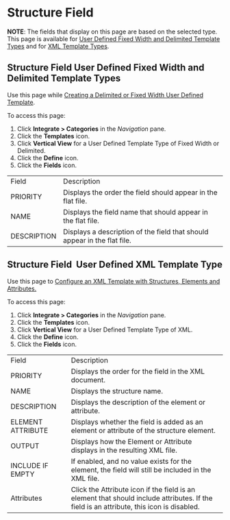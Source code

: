 # Structure Field

**NOTE**: The fields that display on this page are based on the selected
type. This page is available for [User Defined Fixed Width and Delimited
Template
Types](#Structure_Field_User_Defined_Fixed_Width_and_Delimited_Template_Types)
and for [XML Template
Types](#Structure_Field_User_Defined_XML_Template_Type).

## <span id="Structure_Field_User_Defined_Fixed_Width_and_Delimited_Template_Types"></span>Structure Field User Defined Fixed Width and Delimited Template Types

<div class="use">

Use this page while [Creating a Delimited or Fixed Width User Defined
Template](../Use_Cases/CreateDelimFWUD.htm).

</div>

To access this page:

1.  Click <span style="font-weight: bold;">Integrate \>
    Categories</span> in the
    <span style="font-style: italic;">Navigation</span> pane.
2.  Click the <span style="font-weight: bold;">Templates</span> icon.
3.  Click <span style="font-weight: bold;">Vertical View</span> for a
    User Defined Template Type of Fixed Width or Delimited.
4.  Click the <span style="font-weight: bold;">Define</span> icon.
5.  Click the <span style="font-weight: bold;">Fields</span>
icon.

|             |                                                                          |
| ----------- | ------------------------------------------------------------------------ |
| Field       | Description                                                              |
| PRIORITY    | Displays the order the field should appear in the flat file.             |
| NAME        | Displays the field name that should appear in the flat file.             |
| DESCRIPTION | Displays a description of the field that should appear in the flat file. |

## <span id="Structure_Field_User_Defined_XML_Template_Type"></span>Structure Field  User Defined XML Template Type

<div class="use">

Use this page to [Configure an XML Template with Structures, Elements
and Attributes.](../Use_Cases/ConfigureXMTemplateStrctrEleAtt.htm)

</div>

To access this page:

1.  Click <span style="font-weight: bold;">Integrate \>
    Categories</span> in the
    <span style="font-style: italic;">Navigation</span> pane.
2.  Click the <span style="font-weight: bold;">Templates</span> icon.
3.  Click <span style="font-weight: bold;">Vertical View</span> for a
    User Defined Template Type of XML.
4.  Click the <span style="font-weight: bold;">Define</span> icon.
5.  Click the <span style="font-weight: bold;">Fields</span>
icon.

|                   |                                                                                                                                          |
| ----------------- | ---------------------------------------------------------------------------------------------------------------------------------------- |
| Field             | Description                                                                                                                              |
| PRIORITY          | Displays the order for the field in the XML document.                                                                                    |
| NAME              | Displays the structure name.                                                                                                             |
| DESCRIPTION       | Displays the description of the element or attribute.                                                                                    |
| ELEMENT ATTRIBUTE | Displays whether the field is added as an element or attribute of the structure element.                                                 |
| OUTPUT            | Displays how the Element or Attribute displays in the resulting XML file.                                                                |
| INCLUDE IF EMPTY  | If enabled, and no value exists for the element, the field will still be included in the XML file.                                       |
| Attributes        | Click the Attribute icon if the field is an element that should include attributes. If the field is an attribute, this icon is disabled. |
